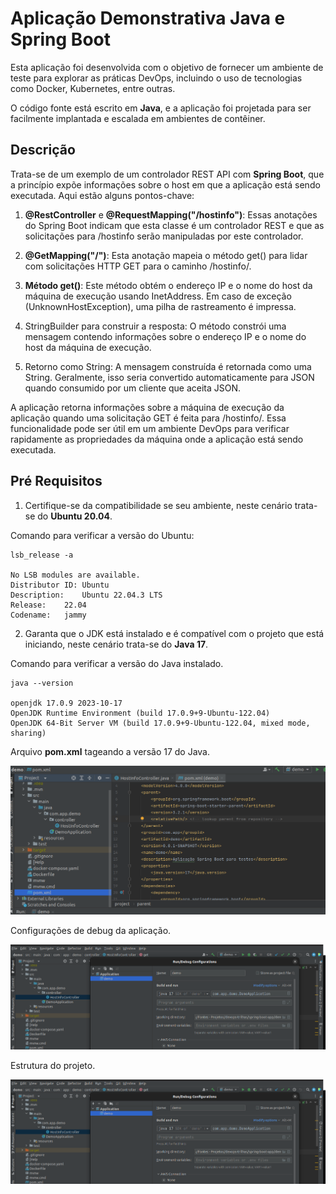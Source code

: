 
# Aplicação Demonstrativa Java e Spring Boot 

Esta aplicação foi desenvolvida com o objetivo de fornecer um ambiente de teste para explorar as práticas DevOps, incluindo o uso de tecnologias como Docker, Kubernetes, entre outras. 

O código fonte está escrito em **Java**, e a aplicação foi projetada para ser facilmente implantada e escalada em ambientes de contêiner.

## Descrição

Trata-se de um exemplo de um controlador REST API com **Spring Boot**, que a princípio expõe informações sobre o host em que a aplicação está sendo executada. Aqui estão alguns pontos-chave:

1. **@RestController** e **@RequestMapping("/hostinfo")**: Essas anotações do Spring Boot indicam que esta classe é um controlador REST e que as solicitações para /hostinfo serão manipuladas por este controlador.

2. **@GetMapping("/")**: Esta anotação mapeia o método get() para lidar com solicitações HTTP GET para o caminho /hostinfo/.

3. **Método get()**: Este método obtém o endereço IP e o nome do host da máquina de execução usando InetAddress. Em caso de exceção (UnknownHostException), uma pilha de rastreamento é impressa.

4. StringBuilder para construir a resposta: O método constrói uma mensagem contendo informações sobre o endereço IP e o nome do host da máquina de execução.

5. Retorno como String: A mensagem construída é retornada como uma String. Geralmente, isso seria convertido automaticamente para JSON quando consumido por um cliente que aceita JSON.

A aplicação retorna informações sobre a máquina de execução da aplicação quando uma solicitação GET é feita para /hostinfo/. Essa funcionalidade pode ser útil em um ambiente DevOps para verificar rapidamente as propriedades da máquina onde a aplicação está sendo executada.

## Pré Requisitos

1. Certifique-se da compatibilidade se seu ambiente, neste cenário trata-se do **Ubuntu 20.04**.

Comando para verificar a versão do Ubuntu:

```hcl
lsb_release -a

No LSB modules are available.
Distributor ID:	Ubuntu
Description:	Ubuntu 22.04.3 LTS
Release:	22.04
Codename:	jammy
```

2. Garanta que o JDK está instalado e é compatível com o projeto que está iniciando, neste cenário trata-se do **Java 17**.

Comando para verificar a versão do Java instalado.

```hcl
java --version

openjdk 17.0.9 2023-10-17
OpenJDK Runtime Environment (build 17.0.9+9-Ubuntu-122.04)
OpenJDK 64-Bit Server VM (build 17.0.9+9-Ubuntu-122.04, mixed mode, sharing)

```


Arquivo **pom.xml** tageando a versão 17 do Java.

![imagem](imagens/pomxml.png)


Configurações de debug da aplicação.

![imagem](imagens/debug-configurations.png)


Estrutura do projeto.

![imagem](imagens/debug-configurations.png)
